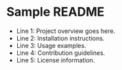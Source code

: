 # Sample README

- Line 1: Project overview goes here.
- Line 2: Installation instructions.
- Line 3: Usage examples.
- Line 4: Contribution guidelines.
- Line 5: License information.
